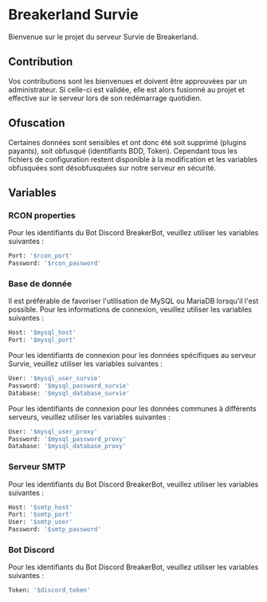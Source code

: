 # Breakerland Survie

Bienvenue sur le projet du serveur Survie de Breakerland.

## Contribution
Vos contributions sont les bienvenues et doivent être approuvées par un administrateur. Si celle-ci est validée, elle est alors fusionné au projet et effective sur le serveur lors de son redémarrage quotidien.

## Ofuscation
Certaines données sont sensibles et ont donc été soit supprimé (plugins payants), soit obfusqué (identifiants BDD, Token).
Cependant tous les fichiers de configuration restent disponible à la modification et les variables obfusquées sont désobfusquées sur notre serveur en sécurité.

## Variables

### RCON properties
Pour les identifiants du Bot Discord BreakerBot, veuillez utiliser les variables suivantes :
```bash
Port: '$rcon_port'
Password: '$rcon_password'
```

### Base de donnée
Il est préférable de favoriser l'utilisation de MySQL ou MariaDB lorsqu'il l'est possible.
Pour les informations de connexion, veuillez utiliser les variables suivantes :
```bash
Host: '$mysql_host'
Port: '$mysql_port'
```

Pour les identifiants de connexion pour les données spécifiques au serveur Survie, veuillez utiliser les variables suivantes :
```bash
User: '$mysql_user_survie'
Password: '$mysql_password_survie'
Database: '$mysql_database_survie'
```

Pour les identifiants de connexion pour les données communes à différents serveurs, veuillez utiliser les variables suivantes :
```bash
User: '$mysql_user_proxy'
Password: '$mysql_password_proxy'
Database: '$mysql_database_proxy'
```

### Serveur SMTP
Pour les identifiants du Bot Discord BreakerBot, veuillez utiliser les variables suivantes :
```bash
Host: '$smtp_host'
Port: '$smtp_port'
User: '$smtp_user'
Password: '$smtp_password'
```

### Bot Discord
Pour les identifiants du Bot Discord BreakerBot, veuillez utiliser les variables suivantes :
```bash
Token: '$discord_token'
```